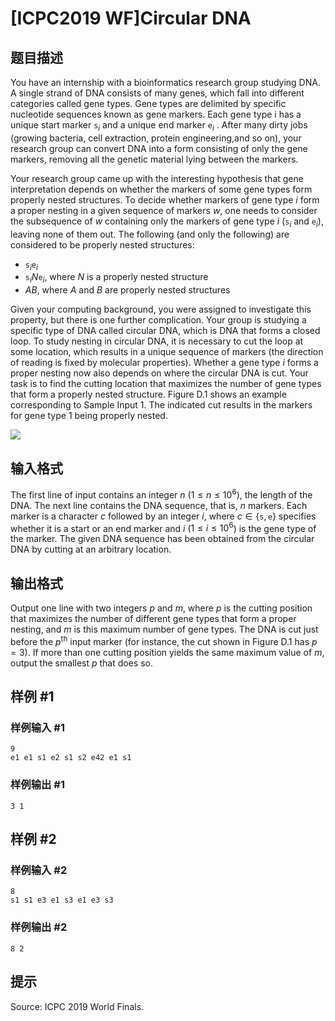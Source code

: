 # [ICPC2019 WF]Circular DNA

## 题目描述

You have an internship with a bioinformatics research group studying DNA. A single strand of DNA consists of many genes, which fall into different categories called gene types. Gene types are delimited by specific nucleotide sequences known as gene markers. Each gene type i has a unique start marker $\texttt s_i$ and a unique end marker $\texttt e_i$ . After many dirty jobs (growing bacteria, cell extraction, protein engineering,and so on), your research group can convert DNA into a form consisting of only the gene markers, removing all the genetic material lying between the markers.

Your research group came up with the interesting hypothesis that gene interpretation depends on whether the markers of some gene types form properly nested structures. To decide whether markers of gene type $i$ form a proper nesting in a given sequence of markers $w$, one needs to consider the subsequence of $w$ containing only the markers of gene type $i$ ($\texttt s_i$ and $\texttt e_i$), leaving none of them out. The following (and only the following) are considered to be properly nested structures:

- $\texttt s_i \texttt e_i$
- $\texttt s_i N \texttt e_i$, where $N$ is a properly nested structure
- $AB$, where $A$ and $B$ are properly nested structures

Given your computing background, you were assigned to investigate this property, but there is one further complication. Your group is studying a specific type of DNA called circular DNA, which is DNA that forms a closed loop. To study nesting in circular DNA, it is necessary to cut the loop at some location, which results in a unique sequence of markers (the direction of reading is fixed by molecular properties). Whether a gene type $i$ forms a proper nesting now also depends on where the circular DNA is cut. Your task is to find the cutting location that maximizes the number of gene types that form a properly nested structure. Figure D.1 shows an example corresponding to Sample Input 1. The indicated cut results in the markers for gene type 1 being properly nested.

![](https://cdn.luogu.com.cn/upload/image_hosting/l856fbko.png)

## 输入格式

The first line of input contains an integer $n$ ($1 \leq n \leq 10^6$), the length of the DNA. The next line contains the DNA sequence, that is, $n$ markers. Each marker is a character $c$ followed by an integer $i$, where $c \in \{\texttt s, \texttt e\}$ specifies whether it is a start or an end marker and $i$ ($1 \leq i \leq 10^6$) is the gene type of the marker. The given DNA sequence has been obtained from the circular DNA by cutting at an arbitrary location.

## 输出格式

Output one line with two integers $p$ and $m$, where $p$ is the cutting position that maximizes the number of different gene types that form a proper nesting, and $m$ is this maximum number of gene types. The DNA is cut just before the $p^{\text{th}}$ input marker (for instance, the cut shown in Figure D.1 has $p = 3$). If more than one cutting position yields the same maximum value of $m$, output the smallest $p$ that does so.

## 样例 #1

### 样例输入 #1
```
9
e1 e1 s1 e2 s1 s2 e42 e1 s1
```

### 样例输出 #1

```
3 1
```

## 样例 #2

### 样例输入 #2
```
8
s1 s1 e3 e1 s3 e1 e3 s3
```

### 样例输出 #2

```
8 2
```

## 提示

Source: ICPC 2019 World Finals.
